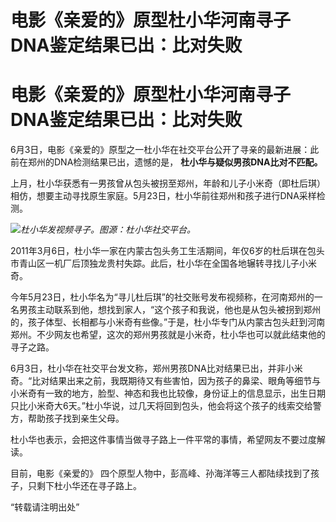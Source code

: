 # 电影《亲爱的》原型杜小华河南寻子DNA鉴定结果已出：比对失败

# 电影《亲爱的》原型杜小华河南寻子DNA鉴定结果已出：比对失败

6月3日，电影《亲爱的》原型之一杜小华在社交平台公开了寻亲的最新进展：此前在郑州的DNA检测结果已出，遗憾的是， **杜小华与疑似男孩DNA比对不匹配。**

上月，杜小华获悉有一男孩曾从包头被拐至郑州，年龄和儿子小米奇（即杜后琪）相仿，想要主动寻找原生家庭。5月23日，杜小华前往郑州和孩子进行DNA采样检测。

![](https://inews.gtimg.com/om_bt/OZbSYwGxa7fxzSXApLP8fZLYZynutQWk9dYrkNTDpvTSwAA/1000)_杜小华发视频寻子。图源：杜小华社交平台。_

2011年3月6日，杜小华一家在内蒙古包头务工生活期间，年仅6岁的杜后琪在包头市青山区一机厂后顶独龙贵村失踪。此后，杜小华在全国各地辗转寻找儿子小米奇。

今年5月23日，杜小华名为“寻儿杜后琪”的社交账号发布视频称，在河南郑州的一名男孩主动联系到他，想找到家人，“这个孩子和我说，他也是从包头被拐到郑州的，孩子体型、长相都与小米奇有些像。”于是，杜小华专门从内蒙古包头赶到河南郑州。不少网友也希望，这次的郑州男孩就是小米奇，杜小华也可以就此结束他的寻子之路。

6月3日，杜小华在社交平台发文称，郑州男孩DNA比对结果已出，并非小米奇。“比对结果出来之前，我既期待又有些害怕，因为孩子的鼻梁、眼角等细节与小米奇有一致的地方，脸型、神态和我也比较像，身份证上的信息显示，出生日期只比小米奇大6天。”杜小华说，过几天将回到包头，他会将这个孩子的线索交给警方，帮助孩子找到亲生父母。

杜小华也表示，会把这件事情当做寻子路上一件平常的事情，希望网友不要过度解读。

目前，电影《亲爱的》 四个原型人物中，彭高峰、孙海洋等三人都陆续找到了孩子，只剩下杜小华还在寻子路上。

“转载请注明出处”

